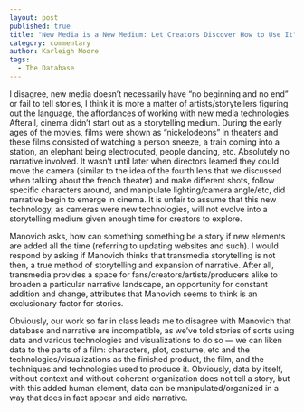```yaml
---
layout: post
published: true
title: "New Media is a New Medium: Let Creators Discover How to Use It"
category: commentary
author: Karleigh Moore
tags: 
  - The Database
---
```


I disagree, new media doesn’t necessarily have “no beginning and no end” or fail to tell stories, I think it is more a matter of artists/storytellers figuring out the language, the affordances of working with new media technologies. Afterall, cinema didn’t start out as a storytelling medium. During the early ages of the movies, films were shown as “nickelodeons” in theaters and these films consisted of watching a person sneeze, a train coming into a station, an elephant being electrocuted, people dancing, etc. Absolutely no narrative involved. It wasn’t until later when directors learned they could move the camera (similar to the idea of the fourth lens that we discussed when talking about the french theater) and make different shots, follow specific characters around, and manipulate lighting/camera angle/etc, did narrative begin to emerge in cinema. It is unfair to assume that this new technology, as cameras were new technologies, will not evolve into a storytelling medium given enough time for creators to explore. 

Manovich asks, how can something something be a story if new elements are added all the time (referring to updating websites and such). I would respond by asking if Manovich thinks that transmedia storytelling is not then, a true method of storytelling and expansion of narrative. After all, transmedia provides a space for fans/creators/artists/producers alike to broaden a particular narrative landscape, an opportunity for constant addition and change, attributes that Manovich seems to think is an exclusionary factor for stories. 

Obviously, our work so far in class leads me to disagree with Manovich that database and narrative are incompatible, as we’ve told stories of sorts using data and various technologies and visualizations to do so — we can liken data to the parts of a film: characters, plot, costume, etc and the technologies/visualizations as the finished product, the film, and the techniques and technologies used to produce it. Obviously, data by itself, without context and without coherent organization does not tell a story, but with this added human element, data can be manipulated/organized in a way that does in fact appear and aide narrative. 
